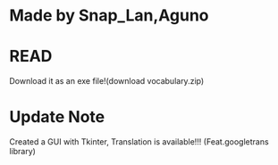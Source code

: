 # Made by Snap_Lan,Aguno
# READ

Download it as an exe file!(download vocabulary.zip)

# Update Note

Created a GUI with Tkinter, 
Translation is available!!! (Feat.googletrans library)
